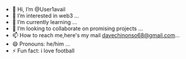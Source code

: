 - 👋 Hi, I’m @User1avail
- 👀 I’m interested in web3 ...
- 🌱 I’m currently learning ...
- 💞️ I’m looking to collaborate on promising projects ...
- 📫 How to reach me,here's my mail davechinonso68@gmail.com...
- 😄 Pronouns: he/him ...
- ⚡ Fun fact: i love football

<!---
User1avail/User1avail is a ✨ special ✨ repository because its `README.md` (this file) appears on your GitHub profile.
You can click the Preview link to take a look at your changes.
--->
